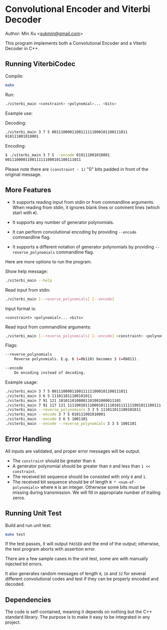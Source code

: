 # Convolutional Encoder and Viterbi Decoder

Author: Min Xu &lt;xukmin@gmail.com&gt;

This program implements both a Convolutional Encoder and a Viterbi Decoder in C++.

## Running ViterbiCodec

Compile:

```bash
make
```

Run:

```bash
./viterbi_main <constraint> <polynomial>... <bits>
```

Example use:

Decoding:

```bash
./viterbi_main 3 7 5 0011100001100111111000101100111011
010111001010001
```

Encoding:

```bash
$ ./viterbi_main 3 7 5 --encode 010111001010001
0011100001100111111000101100111011
```

Please note there are `(constraint - 1)` "0" bits padded in front of the
original message.

## More Features

- It supports reading input from stdin or from commandline arguments. When
  reading from stdin, it ignores blank lines or comment lines (which start with
  `#`).

- It supports any number of generator polynomials.

- It can perform convolutional encoding by providing `--encode` commandline
  flag.

- It supports a different notation of generator polynomials by providing
  `--reverse_polynomials` commandline flag.

Here are more options to run the program.

Show help message:

```bash
./viterbi_main --help
```

Read input from stdin:

```bash
./viterbi_main [--reverse_polynomials] [--encode]
```

Input format is:

```
<constraint> <polynomial>... <bits>
```

Read input from commandline arguments:

```bash
./viterbi_main [--reverse_polynomials] [--encode] <constraint> <polynomial>... <bits>
```

Flags:

```bash
--reverse_polynomials
    Reverse polynomials. E.g. 6 (=0b110) becomes 3 (=0b011).

--encode
    Do encoding instead of decoding.
```

Example usage:

```bash
./viterbi_main 3 7 5 0011100001100111111000101100111011
./viterbi_main 3 6 5 111011011100101011
./viterbi_main 7 91 121 1010110100001101001000011101
./viterbi_main 7 91 117 121 111100101110001011110101111111001011100111
./viterbi_main --reverse_polynomials 3 3 5 111011011100101011
./viterbi_main --encode 3 7 5 010111001010001
./viterbi_main --encode 3 6 5 1001101
./viterbi_main --encode --reverse_polynomials 3 3 5 1001101
```

## Error Handling

All inputs are validated, and proper error messages will be output.

- The `constraint` should be greater than `0`.
- A generator polynomial should be greater than `0` and less than
  `1 << constraint`.
- The received bit sequence should be consisted with only `0` and `1`.
- The received bit sequence should be of length `N * <num-of-polynomials>` where
  `N` is an integer. Otherwise some bits must be missing during transmission.
  We will fill in appropriate number of trailing zeros.

## Running Unit Test

Build and run unit test:

```bash
make test
```

If the test passes, it will output `PASSED` and the end of the output;
otherwise, the test program aborts with assertion error.

There are a few sample cases in the unit test, some are with manually injected
bit errors.

It also generates random messages of length `8`, `16` and `32` for several
different convolutional codes and test if they can be properly encoded and
decoded.

## Dependencies

The code is self-contained, meaning it depends on nothing but the C++ standard
library. The purpose is to make it easy to be integrated in any project.

